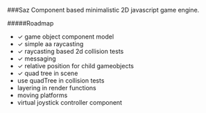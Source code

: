 ###Saz
Component based minimalistic 2D javascript game engine.

#####Roadmap 
* ✓ game object component model
* ✓ simple aa raycasting
* ✓ raycasting based 2d collision tests
* ✓ messaging
* ✓ relative position for child gameobjects
* ✓ quad tree in scene
* use quadTree in collision tests
* layering in render functions
* moving platforms
* virtual joystick controller component